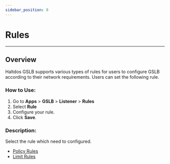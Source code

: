 ```yaml
---
sidebar_position: 0
---
```


# Rules

---

## Overview

Haltdos GSLB supports various types of rules for users to configure GSLB according to their network requirements. Users can set the following rule.

### How to Use:
1. Go to  **Apps** > **GSLB** > **Listener** > **Rules**
2. Select **Rule**
3. Configure your rule.
4. Click **Save**.

### Description:

Select the rule which need to configured.

- [Policy Rules](/enterprise/gslb/listener/rules/policy)
- [Limit Rules](/enterprise/gslb/listener/rules/limit)